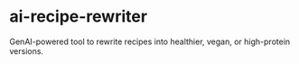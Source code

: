 # ai-recipe-rewriter
GenAI-powered tool to rewrite recipes into healthier, vegan, or high-protein versions.
